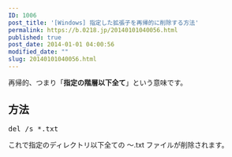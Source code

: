 ```yaml
---
ID: 1006
post_title: '[Windows] 指定した拡張子を再帰的に削除する方法'
permalink: https://b.0218.jp/20140101040056.html
published: true
post_date: 2014-01-01 04:00:56
modified_date: ""
slug: 20140101040056.html
---
```

再帰的、つまり「<strong>指定の階層以下全て</strong>」という意味です。
<!--more-->
<h2>方法</h2>
<pre class="prettyprint">del /s *.txt</pre>
これで指定のディレクトリ以下全ての ～.txt ファイルが削除されます。